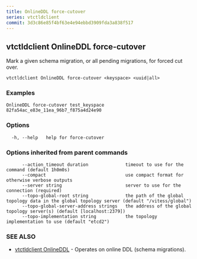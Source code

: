 ```yaml
---
title: OnlineDDL force-cutover
series: vtctldclient
commit: 3d3c86e85f4bf63e4e94ebbd3909fda3a838f517
---
```

## vtctldclient OnlineDDL force-cutover

Mark a given schema migration, or all pending migrations, for forced cut over.

```
vtctldclient OnlineDDL force-cutover <keyspace> <uuid|all>
```

### Examples

```
OnlineDDL force-cutover test_keyspace 82fa54ac_e83e_11ea_96b7_f875a4d24e90
```

### Options

```
  -h, --help   help for force-cutover
```

### Options inherited from parent commands

```
      --action_timeout duration              timeout to use for the command (default 1h0m0s)
      --compact                              use compact format for otherwise verbose outputs
      --server string                        server to use for the connection (required)
      --topo-global-root string              the path of the global topology data in the global topology server (default "/vitess/global")
      --topo-global-server-address strings   the address of the global topology server(s) (default [localhost:2379])
      --topo-implementation string           the topology implementation to use (default "etcd2")
```

### SEE ALSO

* [vtctldclient OnlineDDL](./vtctldclient_onlineddl/)	 - Operates on online DDL (schema migrations).

